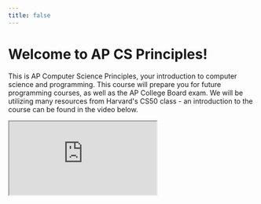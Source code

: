 ```yaml
---
title: false
---
```


# Welcome to AP CS Principles!

This is AP Computer Science Principles, your introduction to computer science and programming. This course will prepare you for future programming courses, as well as the AP College Board exam. We will be utilizing many resources from Harvard's CS50 class - an introduction to the course can be found in the video below.

<iframe src="https://www.youtube.com/embed/tZxLMIk_SaY?playlist=GAB6Gm7pTTA"></iframe>
